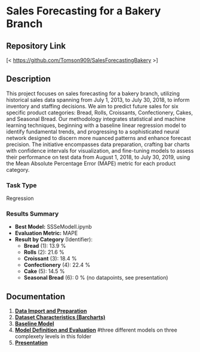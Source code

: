 # Sales Forecasting for a Bakery Branch

## Repository Link

[< https://github.com/Tomson909/SalesForecastingBakery >]

## Description

This project focuses on sales forecasting for a bakery branch, utilizing historical sales data spanning from July 1, 2013, to July 30, 2018, to inform inventory and staffing decisions. We aim to predict future sales for six specific product categories: Bread, Rolls, Croissants, Confectionery, Cakes, and Seasonal Bread. Our methodology integrates statistical and machine learning techniques, beginning with a baseline linear regression model to identify fundamental trends, and progressing to a sophisticated neural network designed to discern more nuanced patterns and enhance forecast precision. The initiative encompasses data preparation, crafting bar charts with confidence intervals for visualization, and fine-tuning models to assess their performance on test data from August 1, 2018, to July 30, 2019, using the Mean Absolute Percentage Error (MAPE) metric for each product category.

### Task Type

Regression

### Results Summary

-   **Best Model:** SSSeModell.ipynb
-   **Evaluation Metric:** MAPE
-   **Result by Category** (Identifier):
    -   **Bread** (1): 13.9 %
    -   **Rolls** (2): 21.6  %
    -   **Croissant** (3): 18.4 %
    -   **Confectionery** (4): 22.4 %
    -   **Cake** (5): 14.5 %
    -   **Seasonal Bread** (6): 0 % (no datapoints, see presentation)

## Documentation

1.  [**Data Import and Preparation**](0_DataPreperation/data_preperation_neural_network_wettercode)
3.  [**Dataset Characteristics (Barcharts)**](1_DatasetCharacteristics/Data_basic_overview.Rmd)
4.  [**Baseline Model**](2_BaselineModel/baseline_model_prep.R)
5.  [**Model Definition and Evaluation**](3_Model/) #three different models on three complexety levels in this folder
6.  [**Presentation**](4_Presentation/Quarto_Präsi.qmd)

